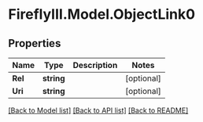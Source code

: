 # FireflyIII.Model.ObjectLink0

## Properties

Name | Type | Description | Notes
------------ | ------------- | ------------- | -------------
**Rel** | **string** |  | [optional] 
**Uri** | **string** |  | [optional] 

[[Back to Model list]](../README.md#documentation-for-models) [[Back to API list]](../README.md#documentation-for-api-endpoints) [[Back to README]](../README.md)

